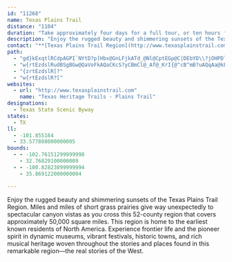 ```yaml
---
id: "11268"
name: Texas Plains Trail
distance: "1104"
duration: "Take approximately four days for a full tour, or ten hours for a quick look."
description: "Enjoy the rugged beauty and shimmering sunsets of the Texas Plains Trail Region. Miles and miles of short grass prairies give way unexpectedly to spectacular canyon vistas as you cross this 52-county region that covers approximately 50,000 square miles."
contact: "**[Texas Plains Trail Region](http://www.texasplainstrail.com)**  \r\n806-273-0920  \r\n[Send Email](mailto:txplainstrail@yahoo.com)  \r\n"
path:
  - "gd}kExqtlRCdpAGPI`NYtD?p]Hbx@GnLFjkATd_@Nl@CptEGp@C|DEbYD\\?jOHPDlCB|YClwDNd`IOth@ErCo@tHgXp|Ao@|FSnFKjTMpAc@`S_@rfAkBtkHSdqASn^Alo@o@xyBSp[?zQO|O_@lJss@tsJe@tN_A~oDmAllDEzj@_@bnAHtMNfCBzC?nJFn@E~_@]~x@e@l{BS`]e@xwB_@jcA?fYOzY_@nGi@vDu@vDgBxFa]j{@oBfGcApEw@hIQjE}@htCo@fbDe@vwAWfqAaB`bGqBvrJUle@[zGc@xD}@~DoA`E_C`FqElGk`FrbGy_CzsCwd@lj@_ElE}`CtuCczA|gBayAtgB{UbYmAdBgCnF{@dDc@fCS~EGbRssEkB}{@OmFRe]zDiDPac@CsZOsGL}Fj@kXrFmD`@iId@gMJojAKuuBeAyzDuA_nAw@oaE{AsEq@yA]_xBwi@usAg\\kI}Bs{@w[gNqFeHuDe^aUeIuEaCeAwDgAuHkA_FO}DBudCdR}GT_SDu`Aa@kmFkAmwJkCwFGiBQmFaAiAc@}EcAmC]mDMkoCgC}yBeBorEuEwlEyDwD_@sCi@sCy@aD{AuCmBghA__AwLqKoBaCgDuFmBsF}AmHa@{DIqEr@y_DTqg@bAgrDIqSz@}nE|DchP[yKmDi_@[eMnAk_FnAg|DR_pAdA_eDyyAw@syA_@iwF{BwVYsl@Cao@e@qeDcAmBKoCe@y@YoLuGoBk@gBSiCFmBb@uB`AaHrEuBn@w@J_EDyZSoC@iANyAXoBt@wHpFwB~@}Cf@mEDsj@QsrEgCunDuBegA_AanBy@smKmGiKKiPsBcG_@od@c@o}@Uw{ImEizAeA_zB{@qDFwDl@_C~@eOnImCnAiE`A}CRe|NgG{fDgBqvCeAe@EsAmAsDr@oGPenB_Awx@x@wdBk@yc@_@_dAW{YB}JQml@a@mgBk@cYYiN]c_CuA_sFkCmtEuAw_@CyzFoBwyKmCuz@e@iYDqg@yAeQWexBq@qiCa@ob@QuHB_xAe@oQ?{AD_J~@qJxBua@jOaw@bZsdDxmA_dAf`@eLdEoGrBoIzAgIj@uABywAW}DMyC]wEmAqH{DugHcqGce@ya@uByAgCqAqM{EwB_AwjFaoBmFgCmF_EqDyDoC{DefA}dBmDgFsDuEuByBuLoKsdA{|@wVqTuM{Naa@sq@uNgWep@iiA{HcMsGuIgi@{p@qHsJgZcg@{EyGuEaFaf@}d@}FiE}DyBsEsBmUgJuLsD}B_@iI_Ayt@eGaGYmEu@oBw@iBaA}CqBeq@mf@aDoBoB_AuDiAwCm@wCSsCGsEXqWzD}Fb@qFWkReDwE_@{b@XaEJwLpAam@nH{Dl@yBj@}EpByp@x]cYtOuBz@kD~@iCd@uBLgTX}Eh@oB`@sRxFoaAvZ_RfGyFtAgD\\iEPapBtBkFVwLzA{NpBkEfAwEzBeDhCyCzCcShUaBxAuE~C}B`AmRrGoB`A}DxCoObPoCpBqC~A{B~@ygAfb@eEzBeBrAyC|CiL|OuA~A}AzAcDlB{Aj@gB^sBRgLPqF`@mB\\eP`EmF|B}Z~QqGdDsOfEif@|L_p@xUeCbAsChB}EnEkZfb@a_A~fAgCpDaTr]gEdGmDfDgFrCcFjBcDf@eMdAeH`@uBA}CSwm@wKoGgB_j@wRuH_Bq`@iH|D}_@j@_Dv@yCbBoDlXi_@xBcDtAqCpXiw@|@gD^mCPmC?}CK}DsV{jD]gDwHuk@q@gEm@aCcCkGyAmCiBgCmEsEqG{D}g@}XwBqAqBaB}CgEqAsCk@_By@{DSwAUmGHiRZi{COgHa@gIcA{IaHqh@c@wFGeFPoFr@_H`FwUp@aE~@aJf@mJDgBHyqBNqiDh@qaDPek@ParDJ_]?mxAb@ypEJgvCXygCRop@@arB_NrAsgDw@wWBo~AYcfAYsC]cDm@kEgB{b@aXwYcQmFeBcDi@gDWiD?mnA`He{A~Hgs@bEcCPmAVmFzA}ElCswAlcAoAv@sCfA}Ad@yE|@_BLqGDqCEyFD_pASoIRSLgHJukCm@t@khIbAi~GN{PbAw]N}MCs_HEmIiAwPsDcZsQarAu@_Hc@wGS_HA_HN}G^yGr@yG`AoGvAoGheAksDv\\ejA|D_Pn@wDn@cFf@eGTaFDmKIkkDD{JIat@Fm|@Igx@D}p@Owy@Hwx@`GeeBjDa_A`E{mAdM_lD^gK^mGlAiKhAgGxAaGbDqJ|BcFdNcVri@_~@~A_DpCyGzBmH|BaKvA{Jj@aJTcHB{MiAqiCkK}`CY{K?sMhEifAfD_v@b@wGh@yFbBaJxDiNfEmM|l@pClC@pHQnd@yAfCP~AVtBt@`CrAxAjAhAjAxc@fi@dNtPdCdCjEnCffArm@~DfB~Bl@xCj@vCRfk@b@nELtDn@dCjAdCxAnBpBt@dAbCnEx@xBfEdT~@vDbA`DhB~DvHvMzOfWfFrFjCfBjBdAvGlCzNfEzbA|WvEt@pCbAfa@xSrCdB`FpElCtD|BnEhU`s@~@jEb@fENlFI`EsErm@c@lDs@rDeB|FwRvd@{@`CcAlFMjBAlEJrCbAxF|H~Yp@tB~B~F|DlI|ArDdArBpA`BzA|AhBbAhBv@nBf@vBVlDE~B[rBi@jF_D|EcElLeLrC{CtEoGzOqX|@eAjAm@|JqApBm@fqAieAtDcEjAyBnA}ChAgFd@iGB_B_@kVOg[iJqPaIsUyQa]?iJnAwGxQkYtn@us@jYcb@~HyG`IoApUwBxLqKxLiOfEwGpP}t@pFiEhYoFhE_DfJ{VpKqKrd@oAppA?vG?hEwBp@}DUsAwG}XBOQyAsEaRoFeSiQ{t@oCeKk@gC{@aF]kDUiGCwd@q@{b@OcXC__@DaREuFUmEc@aDo@qDi@yBuAyD}E}JkQi]uA}C_A}C_AoEYsB_@aFMmEBwBT{AfAeC`CkF`AaAbAG`JF`c@?`FPpE^hD`@\\P~A?jCSlDe@p[mGb@WhEm@~BWvBGzDPbh@tGb~@dJdX`C~]`GxC~@~ShIrBj@luAtVviA|SbPtB~MdCtC^|AD`OsAfCw@hB{@~\\sSrDuAhh@{IzGmAhCq@nCqAtZ}ObC_AxBa@|J}@hEAtSzA`Nh@`{@rCb[f@jBCpBIvDq@rb@{IhC_@te@yBxa@DrAE~C_@zBk@pAm@rQaK`UcP|GuFxOyRxJcJtD_DdRuMdCsA`Cs@dB]vTuB|EQba@jAjEDxrAgLd^sDxBQjIMjtAm@fuBIl|Ca@z{D|@|sAQ|b@DxAi@tPuKdPuJtHzSd@fAj@d@p@Xl@FtSB|GtQdPxd@|CnI?^RjA`BnG`Rd}@jBpHzE|TnApH`X|pApLpi@rF|XvV|jA|E~Tn@~BzJfe@nJ|c@n@tEjm@ttCtDnQfB~F~@dEhGxZbMdk@x@nEp@jFlDdPfBfKjxCxoNlDjOrXrqA`Hb^pLth@bd@xwBvFrV|GbXhFzVxMno@bAhFlDlUhCdMlf@l}BnFdX`YlsAtH~Z~D`NlDxItIbQxBrF~BlHxM`n@~@hFjOliAfEvWtTbbBNfBB`F[lEwArIeBfIc@xCe@rGC~AJf@GrkBNvpEW`b@BfOKzNDbOf|@|Jb_A`LvCvA`DxCnAh@bWdDlu@lIhT?tCVvDz@xAr@bUrNbA`AlBpC~@tBX~@t@pEHfF?td@TvDl@|DpArEfOpb@jAzCvD`LbEfIhB`D`G~HbEdE`j@td@hS`PlTzQ`_@rYnSfQhn@zg@l|@vs@fGxEhu@|`@rJtDtHlBbFdAd_Ffn@z[~DrHr@rVX~}@Kz{DVfYmA|Sh@bf@?lc@[xw@Z[m{A?iTXaVYid@Zgm@[il@?a^[{Wv@mKw@mcA?si@"
  - "w{rtEzdslRudBSgBGw@QaVoFkAQaCKcS?yCBmCl@_Af@_KrI{@^cB^mB?uAQqAa@kLmFcLsEqIsBcCQgDRe@PmTrIiB^yCRktB?ciAKkLD_Hv@cEFynARy@kACoHKilF?ssGFqf@GkeEOuBYeBS}@}@mBk@_AuAyAs@i@iB}@cCe@yAGe^FyBUcCkAsBeBsAsBm@yAi@eCWaCCs@oAwbKYi~C?}m@[q{A[wpE[caCAizAm@eeCUsmBIoIg@uaE_AmdEKc|CIq{@B}Pg@u{E|PUv_Aa@~cBYna@YttBk@lbAk@pqCa@niAm@rkBQhpHaBptBYlvA_A|BJzARrBj@bBt@|ApAlf@zj@tCjCbAl@xCz@jWpCdC~@rAhAlAnBdAfD`DlWn@jDl@xB~CzIt@dCxAjOh@xCr@jCbDnHx@~AxAlBxAlAhVjMzE`Dp[~U~A|@jHlCzOzEz_An[vEfBhD~BvM|NhA`BnD|GhEpGnAxAv@j@dCdAxAVlAChCYbCq@`EoB|C_CpCaBfAWrBE~C^pGrCrRnH`CnAzBrBxBlDnAzDxMlf@nAvCpBnCp@j@|BjAtVhJfCjAnMvI`k@~e@tD~BdK~EtJzF~Br@fC^~DDv\\eBvK_@zB\\lEzAz@JlAD|E]`BJ~M`D`Bn@b@ZnAxAt@vAdAnDfBnIb@lAlAhBxBlAz@LpADbEe@xAGx@FxAf@t@n@nKjKjCvAjCf@z@?bCEtfCiMxNMbf@DnoCEdnGDpfBs@b`C]lCm@xAs@jAy@fBsB|DmHbBgBj@c@lAm@bBa@hDS|~Fw@pqBa@rR@~mEg@xDd@tMvDr@NtAE|A]hBgA`X{WnDwFzY_l@t@mAlAmAfKyGrBeAnCa@hJe@`Cs@bAg@lAcA~BsDxBsFfCgFbt@iqA^eAn@_CViDMc`BTyCp@mCpAqCnByBjCuAtBk@lAEf|@GpiCq@ht@By@y~Hb@uLd@sFxAaL~RyaAh@_EXeJE{}A?mx@DyAXoDn@kDrz@kiEQKDgCI{Q[_pHWwfCOs}DQsgACsf@EuISeCeBqKw@eCiGuO}FcPs@wB]yBAoDXgCtAwDrCcEh@kAXkB@_AOgBa@sAmCuFqCkE[gB?yBrAsN?y@OmAs@{AiDsCi@w@_@aAg@sDGwADuBTmAr@wCDi@OiEu@cFYsF^mChA_ER_C@y@Ea@y@eBmC_As@mAWgAQmBw@yFYyAgBaEoB_He@aCGkCVmBxBgIrA}KJmDCwEa@uFgDgUgHa`@cE}XcBmMqEgXaAwEm@eB_BiDkI{Oi`@{q@qLwUaFyHyHoOsWse@qc@cw@ig@c~@mKwQwAaDeCsEaEgG_@_@cDyBuLkF}{@mX}CkAyC_BuP}Lqu@yk@iDsC_DeEwHcN}A_EiAcEa\\{wAoMmj@k@aBm@sAyAcCcB{AgAs@wB_A}UsIG[Ho@`BYnAc@dBqAv@eA|IoRtEuKdAyDt@{Db@gEdAsPb@gDhAiFx@mC`\\o|@|CmEhBgBxQuIhEsClDkD`HgKnAkAlAo@lBi@~BGhZdCxMW|Iv@lDK`HmB~QyH|B[zH@hEgAdGeCxYgNbAUbBOfBHz@L~@^dAp@`W|UlG|IpAv@jBt@`CThBKlG_Bxu@aXhEi@|C@vDXnBb@hBr@vDtCvDxEfNbOxCdBvCp@xAHbC?z[u@`Ig@~s@mK|TmDnBk@nEmB`EsCdFaE~C_Bzs@uVnIuBnAQve@gChFm@nBc@|Bu@lEoB`j@mX~AsAlCwChC}D`HyLx@kAhDgDvh@a]j_Aml@hA_AhBsB`AkBnMk^XmAre@SjY@p^MrR@|g@SjPDtBPpCd@xlDzq@jDh@~G\\f~@y@lnAk@fg@m@p]QjGSveBqRbbE{`@zHg@`JJjhBlHlD?r{A{Ihf@mCjJ_@pFl@tTxGd[vJvDv@~BT`IC`q@kEly@m@fZElEX`Ed@tVzDjIdAr`@zJ`Er@`BLrOOdj@oA~N[zCY~Be@dBy@bPcLlBcAhBm@rBa@vJQjgCg@jgBo@byBc@bFEhCOb@IfFeCdLmIrdCmnBh^eX~z@gq@xr@si@bnBo{A~c@a]fDyCjFsDhFkBvBMtu@_@re@f@b}CM`OLrERxAPlA^tPhHlRpKjtBzgArE~AlDx@nQlDhZ`FzDd@|mBEjHGnTgArB@~BXhEzBtNjN`CnBh@d@hCx@nD`B`EpEbVpZcGfJMn@mKrMmOtSeBzCk@`By@|DSbD?rp@RfcAFrqBOrD_@pCo@rCiDhJ_AfGMjDu@rc@d@xWVjDz@zEdKhXhArDhAfF^zCXjFdAzhIN`rCS`PeB|WCxBLb|DGrC_@rCu@pC_AlB}B|BkKpGiBxBy@~Ao@hBYxAOhBOfEuAzcAnc@D|DPrEdAnBr@zElC~DfBfEdAfl@lC~\\pAfPNdj@xAjeAgA|wAGfo@`@d_@p@xBFjP~AjK?vNFnqDO|~@Nzu@pBt~@?x@~UztGv@`uFw@tg@?nR~zAnB~e@fCnZ|BzU`AfFtAzEtc@ppAbAfE^lCX~CNtIt@nrBHrC~Gll@`@hFT~Fh@lHbB|PbA`IbCnMnAfI|BfSfFj_@TzDIhw@ZjG|@bGrS||@nOho@j@pCn@bELrM?luCOlKQ`C}@lCcAtBwG`Ly@~CYdCBjTvm@At[J|Je@byB?|wCWjgCl@ftDC`[FvOGzyA@xCXdCdApAfA~@dA|DbHbBjBtAdAnAj@`B^xBLnAEt]uDbCc@xBy@hA_Axc@oi@bFeHvBoGxFoS~@eBx\\}l@j|@a|AnCgEx@y@bCaBpAi@zCc@|lAq@l~BeBbD_@hEuAxPsIbCs@hBQrBBbCf@fJlF|Bz@fEbAvKr@xSPd|BuAziBsAl}@{@lDCtCVlCj@fDrAvOtIlwAbx@xcAll@x[hQ|r@xa@bHfDvA|@dBrAbrDxqDvA~ApLjQbC~ClDlDtBrA|BdAfEdA~ChAhp@|YbJpDfH`DvBjAvDzCnAvAp[vh@hBvEjLld@~@xC|@xBdBzCfCzCnC|BbuAvz@dBrAb@j@v[hj@vDfHlGnKp}@b~AvYfi@lF~HrZ~a@ve@tp@|J`N`E~DdeAbw@pI`G`Bx@jEtAzCb@nUFvDXvE~@nTlFzMnDlBv@dCrApBxA`NtNxCxBdGdC|j@bRvEfBbBPr[IvGH|B@Fba@dI?BpW~s@GhAHxA\\tAl@fAp@fWrU|KjLzH|Gx@~@hNxRtEzCvHzDlBpAlAdAnTdUhAvAfS`[rDpEbErDpKzHfUzOrCrAbD~@~AR`WM~UFjFGl|@}GzfBwNfFM|C?|Fj@xCl@hNtD~Ej@tBJhVLbGErb@eArHG|CDlEXtOxBhCL|HLtKMzEe@jQmCnFq@hHYfJG|Xm@`CYpJeBbFa@lzAwFf_AoKftCoXpGAnDR`C\\~Bb@bEjAfXdI`GnC|ExDn`@|^fIlHhDlChAt@lGfDrCjAtL~DfFzB`JxFjPhOpY|ZbNnNhDzClFvDfVfNvKzFzJfGzHzG~@~@zIvLzBdC`WbVfHjGrAz@xB~@xB`@vDPrCAbm@}G`mAoFfE_@fF{@lvAu[|`AcU~yAka@ns@qOlyAe\\zgC_l@pQoEdEo@dEMrCJfEd@|DfA|B~@dDjBdEhDpP|SbbD`dEvBfChC~BvErCvCjArCr@~Cd@zBLdGC`Dc@~u@_Q~PiElu@uPzFmAdD]bDLlDj@|r@tXfBd@lD@tAQpWoG|DbWb@lEElEg@~Eo@zC_BfEqAzBeAvAgDtCcBbAmEnBuA~@_C|BwBzC_BzDs@vCe@zCSvCHtG|@bWbLvxCzRnmFtCpw@`G~vEkz@jCiHf@gi@vNs`@nRcK`D}g@dMgDjAkOnGqElDmKfJsQtPua@pWmDzAmEvA{xBlf@qsDtx@wD`AU?ch@nLeAv@q@~@etAb[}aCri@_hCri@{jG?g`H?_qGcEwxD`BujM?HvvEEjcBJzIgwDSg~Aw@yqDDmEYgE_AgDYi_AMyADkIzAcCX_t@BgGZoBX{Cv@oU`J_LxEgFrAiFr@cEFmkCDee@RsBGwP?kCn@oC|AwB`Ce@~@iAjDc@rFNdiCCtAQ~Bg@nCg@xAs@vAaUv[wNzRaIgJqJmOqHuHou@{z@}FgGgFaFmzA{nAekAw`Aa{BakB{a@}\\qY}Vs}AaqAmD_CqF{ByFkAgDSyg@EsDPiIx@u@?cFj@uHx@wk@t@yb@PmQ|BgT~C}c@|GgF~LkG~L_MlV{KbS{^?ck@b@{l@b@_s@?afAb@kGjBcEpDwErDaIb@mCQmLaDuzAyA}q@?a\\wAsUiIs{A?ZhtH_Tx[w@bE[zrAp@zOkbA`@gEPsCf@yDpAiAl@kIxFsClAsEjAcDX}t@I_^YeTRot@JHlL@xbAhAr~IbRfOxBrBzJzHHV|KbJ`BxAtBjC`DlFxAtDn@xBhTbw@r@~Ct@lGLdCJbIr@nu@JzBAhPJxJO`@EpAI|OJ^BxCEv[Hh\\"
  - "{zrtEzdslR[?"
  - "w{rtEzdslR?["
websites:
  - url: "http://www.texasplainstrail.com"
    name: "Texas Heritage Trails - Plains Trail"
designations:
  - Texas State Scenic Byway
states:
  - TX
ll:
  - -101.855164
  - 33.577808000000005
bounds:
  - - -102.76151299999998
    - 32.76829100000009
  - - -100.82823899999994
    - 35.869122000000004

---
```


Enjoy the rugged beauty and shimmering sunsets of the Texas Plains Trail Region. Miles and miles of short grass prairies give way unexpectedly to spectacular canyon vistas as you cross this 52-county region that covers approximately 50,000 square miles. This region is home to the earliest known residents of North America. Experience frontier life and the pioneer spirit in dynamic museums, vibrant festivals, historic towns, and rich musical heritage woven throughout the stories and places found in this remarkable region––the real stories of the West.

